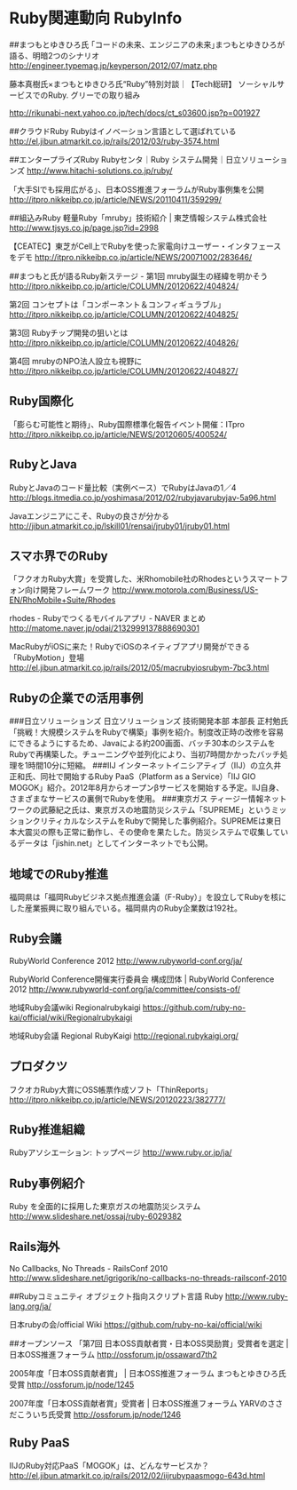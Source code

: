 Ruby関連動向 RubyInfo
========

##まつもとゆきひろ氏
｢コードの未来、エンジニアの未来｣まつもとゆきひろが語る、明暗2つのシナリオ
http://engineer.typemag.jp/keyperson/2012/07/matz.php

藤本真樹氏×まつもとゆきひろ氏“Ruby”特別対談｜【Tech総研】
ソーシャルサービスでのRuby. グリーでの取り組み

http://rikunabi-next.yahoo.co.jp/tech/docs/ct_s03600.jsp?p=001927

##クラウドRuby
Rubyはイノベーション言語として選ばれている
http://el.jibun.atmarkit.co.jp/rails/2012/03/ruby-3574.html


##エンタープライズRuby
Rubyセンタ｜Ruby システム開発｜日立ソリューションズ
http://www.hitachi-solutions.co.jp/ruby/

「大手SIでも採用広がる」、日本OSS推進フォーラムがRuby事例集を公開
http://itpro.nikkeibp.co.jp/article/NEWS/20110411/359299/



##組込みRuby
軽量Ruby「mruby」技術紹介 | 東芝情報システム株式会社
http://www.tjsys.co.jp/page.jsp?id=2998

【CEATEC】東芝がCell上でRubyを使った家電向けユーザー・インタフェースをデモ
http://itpro.nikkeibp.co.jp/article/NEWS/20071002/283646/




##まつもと氏が語るRuby新ステージ -
第1回 mruby誕生の経緯を明かそう
http://itpro.nikkeibp.co.jp/article/COLUMN/20120622/404824/

第2回 コンセプトは「コンポーネント＆コンフィギュラブル」
http://itpro.nikkeibp.co.jp/article/COLUMN/20120622/404825/

第3回 Rubyチップ開発の狙いとは
http://itpro.nikkeibp.co.jp/article/COLUMN/20120622/404826/

第4回 mrubyのNPO法人設立も視野に
http://itpro.nikkeibp.co.jp/article/COLUMN/20120622/404827/

## Ruby国際化
「膨らむ可能性と期待」、Ruby国際標準化報告イベント開催：ITpro
http://itpro.nikkeibp.co.jp/article/NEWS/20120605/400524/

## RubyとJava
RubyとJavaのコード量比較（実例ベース）でRubyはJavaの1／4
http://blogs.itmedia.co.jp/yoshimasa/2012/02/rubyjavarubyjav-5a96.html

Javaエンジニアにこそ、Rubyの良さが分かる
http://jibun.atmarkit.co.jp/lskill01/rensai/jruby01/jruby01.html




## スマホ界でのRuby
「フクオカRuby大賞」を受賞した、米Rhomobile社のRhodesというスマートフォン向け開発フレームワーク
http://www.motorola.com/Business/US-EN/RhoMobile+Suite/Rhodes

rhodes - Rubyでつくるモバイルアプリ - NAVER まとめ
http://matome.naver.jp/odai/2132999137888690301

MacRubyがiOSに来た！RubyでiOSのネイティブアプリ開発ができる「RubyMotion」登場
http://el.jibun.atmarkit.co.jp/rails/2012/05/macrubyiosrubym-7bc3.html



## Rubyの企業での活用事例
###日立ソリューションズ
日立ソリューションズ 技術開発本部 本部長 正村勉氏「挑戦！大規模システムをRubyで構築」事例を紹介。制度改正時の改修を容易にできるようにするため、Javaによる約200画面、バッチ30本のシステムをRubyで再構築した。チューニングや並列化により、当初7時間かかったバッチ処理を1時間10分に短縮。
###IIJ
インターネットイニシアティブ（IIJ）の立久井正和氏、同社で開始するRuby PaaS（Platform as a Service）「IIJ GIO MOGOK」紹介。2012年8月からオープンβサービスを開始する予定。IIJ自身、さまざまなサービスの裏側でRubyを使用。
###東京ガス
ティージー情報ネットワークの武藤紀之氏は、東京ガスの地震防災システム「SUPREME」というミッションクリティカルなシステムをRubyで開発した事例紹介。SUPREMEは東日本大震災の際も正常に動作し、その使命を果たした。防災システムで収集しているデータは「jishin.net」としてインターネットでも公開。

## 地域でのRuby推進
福岡県は「福岡Rubyビジネス拠点推進会議（F-Ruby）」を設立してRubyを核にした産業振興に取り組んでいる。福岡県内のRuby企業数は192社。

## Ruby会議
RubyWorld Conference 2012
http://www.rubyworld-conf.org/ja/

RubyWorld Conference開催実行委員会 構成団体 | RubyWorld Conference 2012
http://www.rubyworld-conf.org/ja/committee/consists-of/


地域Ruby会議wiki Regionalrubykaigi
https://github.com/ruby-no-kai/official/wiki/Regionalrubykaigi

地域Ruby会議 Regional RubyKaigi
http://regional.rubykaigi.org/

## プロダクツ
フクオカRuby大賞にOSS帳票作成ソフト「ThinReports」
http://itpro.nikkeibp.co.jp/article/NEWS/20120223/382777/



## Ruby推進組織
Rubyアソシエーション: トップページ
http://www.ruby.or.jp/ja/

## Ruby事例紹介
Ruby を全面的に採用した東京ガスの地震防災システム
http://www.slideshare.net/ossaj/ruby-6029382

## Rails海外
No Callbacks, No Threads - RailsConf 2010
http://www.slideshare.net/igrigorik/no-callbacks-no-threads-railsconf-2010

##Rubyコミュニティ
オブジェクト指向スクリプト言語 Ruby
http://www.ruby-lang.org/ja/

日本rubyの会/official Wiki
https://github.com/ruby-no-kai/official/wiki

##オープンソース
「第7回 日本OSS貢献者賞・日本OSS奨励賞」受賞者を選定 | 日本OSS推進フォーラム
http://ossforum.jp/ossaward7th2

2005年度「日本OSS貢献者賞」 | 日本OSS推進フォーラム
まつもとゆきひろ氏受賞
http://ossforum.jp/node/1245

2007年度「日本OSS貢献者賞」受賞者 | 日本OSS推進フォーラム
YARVのささだこういち氏受賞
http://ossforum.jp/node/1246


## Ruby PaaS
IIJのRuby対応PaaS「MOGOK」は、どんなサービスか？
http://el.jibun.atmarkit.co.jp/rails/2012/02/iijrubypaasmogo-643d.html
